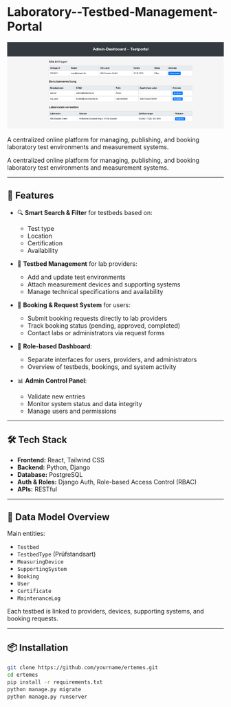 # Laboratory--Testbed-Management-Portal
![Admin demo Page](screenshot/admin.png)

A centralized online platform for managing, publishing, and booking laboratory test environments and measurement systems.

A centralized online platform for managing, publishing, and booking laboratory test environments and measurement systems.

---

## 🚀 Features

- 🔍 **Smart Search & Filter** for testbeds based on:
  - Test type
  - Location
  - Certification
  - Availability

- 🧪 **Testbed Management** for lab providers:
  - Add and update test environments
  - Attach measurement devices and supporting systems
  - Manage technical specifications and availability

- 📩 **Booking & Request System** for users:
  - Submit booking requests directly to lab providers
  - Track booking status (pending, approved, completed)
  - Contact labs or administrators via request forms

- 👥 **Role-based Dashboard**:
  - Separate interfaces for users, providers, and administrators
  - Overview of testbeds, bookings, and system activity

- 📊 **Admin Control Panel**:
  - Validate new entries
  - Monitor system status and data integrity
  - Manage users and permissions

---

## 🛠️ Tech Stack

- **Frontend:** React, Tailwind CSS
- **Backend:** Python, Django
- **Database:** PostgreSQL
- **Auth & Roles:** Django Auth, Role-based Access Control (RBAC)
- **APIs:** RESTful

---

## 🧱 Data Model Overview

Main entities:

- `Testbed`
- `TestbedType` (Prüfstandsart)
- `MeasuringDevice`
- `SupportingSystem`
- `Booking`
- `User`
- `Certificate`
- `MaintenanceLog`

Each testbed is linked to providers, devices, supporting systems, and booking requests.

---

## 📦 Installation

```bash
git clone https://github.com/yourname/ertemes.git
cd ertemes
pip install -r requirements.txt
python manage.py migrate
python manage.py runserver
